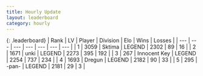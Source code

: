 ```yaml
---
title: Hourly Update
layout: leaderboard
category: hourly
---
```


{: .leaderboard}
| Rank | LV | Player | Division | Elo | Wins | Losses |
| --- | --- | --- | --- | --- | --- | --- |
| <span data-change="0">1</span> | 3059 | <span title="ID: 353063">Sktima</span> | LEGEND | <span data-change="0">2302</span> | <span data-change="0">89</span> | <span data-change="0">16</span> |
| <span data-change="0">2</span> | 1671 | <span title="ID: 692745">unki</span> | LEGEND | <span data-change="9">2273</span> | <span data-change="2">395</span> | <span data-change="0">192</span> |
| <span data-change="0">3</span> | 267 | <span title="ID: 773025">Innocent Key</span> | LEGEND | <span data-change="2">2254</span> | <span data-change="1">737</span> | <span data-change="0">234</span> |
| <span data-change="0">4</span> | 1693 | <span title="ID: 337810">Dregun</span> | LEGEND | <span data-change="0">2182</span> | <span data-change="0">90</span> | <span data-change="0">33</span> |
| <span data-change="0">5</span> | 295 | <span title="ID: 719486">-pan-</span> | LEGEND | <span data-change="0">2181</span> | <span data-change="0">29</span> | <span data-change="0">3</span> |